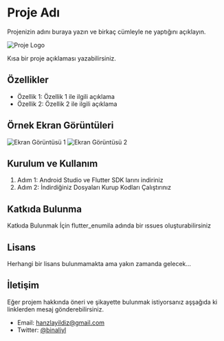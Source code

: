 # Proje Adı

Projenizin adını buraya yazın ve birkaç cümleyle ne yaptığını açıklayın.

![Proje Logo](https://example.com/logo.png)

Kısa bir proje açıklaması yazabilirsiniz.

## Özellikler

- Özellik 1: Özellik 1 ile ilgili açıklama
- Özellik 2: Özellik 2 ile ilgili açıklama

## Örnek Ekran Görüntüleri

![Ekran Görüntüsü 1](https://example.com/screenshot1.png)
![Ekran Görüntüsü 2](https://example.com/screenshot2.png)

## Kurulum ve Kullanım

1. Adım 1: Android Studio ve Flutter SDK larını indiriniz
2. Adım 2: İndirdiğiniz Dosyaları Kurup Kodları Çalıştırınız

## Katkıda Bulunma

Katkıda Bulunmak İçin flutter_enumila adında bir ıssues oluşturabilirsiniz

## Lisans

Herhangi bir lisans bulunmamakta ama yakın zamanda gelecek...

## İletişim

Eğer projem hakkında öneri ve şikayette bulunmak istiyorsanız aşşağıda ki linklerden mesaj gönderebilirsiniz.

- Email: hanzlayildiz@gmail.com
- Twitter: [@binaliyl](https://twitter.com/binaliyl)

